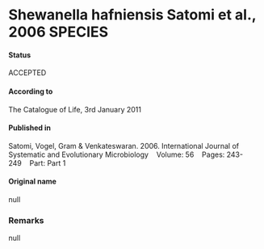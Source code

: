 # Shewanella hafniensis Satomi et al., 2006 SPECIES

#### Status
ACCEPTED

#### According to
The Catalogue of Life, 3rd January 2011

#### Published in
Satomi, Vogel, Gram & Venkateswaran. 2006. International Journal of Systematic and Evolutionary Microbiology    Volume: 56    Pages: 243-249    Part: Part 1

#### Original name
null

### Remarks
null